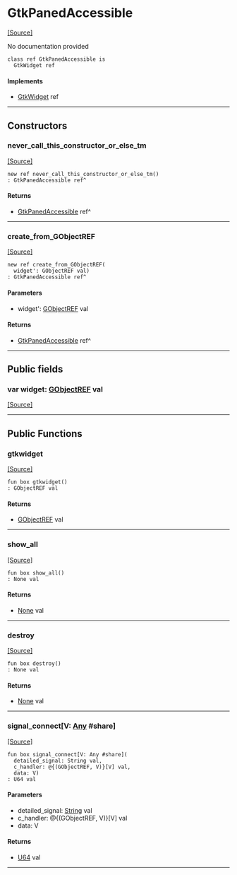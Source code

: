 # GtkPanedAccessible
<span class="source-link">[[Source]](src/gtk3/GtkPanedAccessible.md#L6)</span>

No documentation provided


```pony
class ref GtkPanedAccessible is
  GtkWidget ref
```

#### Implements

* [GtkWidget](gtk3-GtkWidget.md) ref

---

## Constructors

### never_call_this_constructor_or_else_tm
<span class="source-link">[[Source]](src/gtk3/GtkPanedAccessible.md#L13)</span>


```pony
new ref never_call_this_constructor_or_else_tm()
: GtkPanedAccessible ref^
```

#### Returns

* [GtkPanedAccessible](gtk3-GtkPanedAccessible.md) ref^

---

### create_from_GObjectREF
<span class="source-link">[[Source]](src/gtk3/GtkPanedAccessible.md#L16)</span>


```pony
new ref create_from_GObjectREF(
  widget': GObjectREF val)
: GtkPanedAccessible ref^
```
#### Parameters

*   widget': [GObjectREF](gtk3-..-gobject-GObjectREF.md) val

#### Returns

* [GtkPanedAccessible](gtk3-GtkPanedAccessible.md) ref^

---

## Public fields

### var widget: [GObjectREF](gtk3-..-gobject-GObjectREF.md) val
<span class="source-link">[[Source]](src/gtk3/GtkPanedAccessible.md#L10)</span>



---

## Public Functions

### gtkwidget
<span class="source-link">[[Source]](src/gtk3/GtkPanedAccessible.md#L12)</span>


```pony
fun box gtkwidget()
: GObjectREF val
```

#### Returns

* [GObjectREF](gtk3-..-gobject-GObjectREF.md) val

---

### show_all
<span class="source-link">[[Source]](src/gtk3/GtkWidget.md#L4)</span>


```pony
fun box show_all()
: None val
```

#### Returns

* [None](builtin-None.md) val

---

### destroy
<span class="source-link">[[Source]](src/gtk3/GtkWidget.md#L7)</span>


```pony
fun box destroy()
: None val
```

#### Returns

* [None](builtin-None.md) val

---

### signal_connect\[V: [Any](builtin-Any.md) #share\]
<span class="source-link">[[Source]](src/gtk3/GtkWidget.md#L10)</span>


```pony
fun box signal_connect[V: Any #share](
  detailed_signal: String val,
  c_handler: @{(GObjectREF, V)}[V] val,
  data: V)
: U64 val
```
#### Parameters

*   detailed_signal: [String](builtin-String.md) val
*   c_handler: @{(GObjectREF, V)}[V] val
*   data: V

#### Returns

* [U64](builtin-U64.md) val

---

